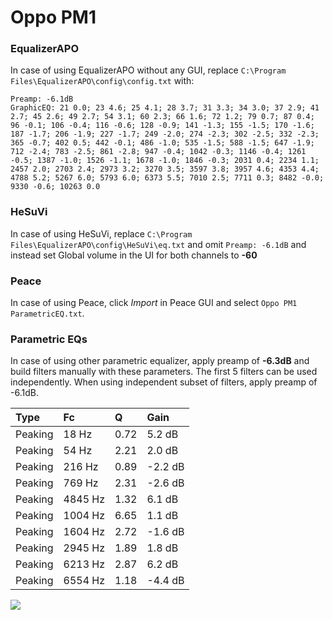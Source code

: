 # Oppo PM1

### EqualizerAPO
In case of using EqualizerAPO without any GUI, replace `C:\Program Files\EqualizerAPO\config\config.txt`
with:
```
Preamp: -6.1dB
GraphicEQ: 21 0.0; 23 4.6; 25 4.1; 28 3.7; 31 3.3; 34 3.0; 37 2.9; 41 2.7; 45 2.6; 49 2.7; 54 3.1; 60 2.3; 66 1.6; 72 1.2; 79 0.7; 87 0.4; 96 -0.1; 106 -0.4; 116 -0.6; 128 -0.9; 141 -1.3; 155 -1.5; 170 -1.6; 187 -1.7; 206 -1.9; 227 -1.7; 249 -2.0; 274 -2.3; 302 -2.5; 332 -2.3; 365 -0.7; 402 0.5; 442 -0.1; 486 -1.0; 535 -1.5; 588 -1.5; 647 -1.9; 712 -2.4; 783 -2.5; 861 -2.8; 947 -0.4; 1042 -0.3; 1146 -0.4; 1261 -0.5; 1387 -1.0; 1526 -1.1; 1678 -1.0; 1846 -0.3; 2031 0.4; 2234 1.1; 2457 2.0; 2703 2.4; 2973 3.2; 3270 3.5; 3597 3.8; 3957 4.6; 4353 4.4; 4788 5.2; 5267 6.0; 5793 6.0; 6373 5.5; 7010 2.5; 7711 0.3; 8482 -0.0; 9330 -0.6; 10263 0.0
```

### HeSuVi
In case of using HeSuVi, replace `C:\Program Files\EqualizerAPO\config\HeSuVi\eq.txt` and omit `Preamp:
-6.1dB` and instead set Global volume in the UI for both channels to **-60**

### Peace
In case of using Peace, click *Import* in Peace GUI and select `Oppo PM1 ParametricEQ.txt`.

### Parametric EQs
In case of using other parametric equalizer, apply preamp of **-6.3dB** and build filters manually
with these parameters. The first 5 filters can be used independently.
When using independent subset of filters, apply preamp of -6.1dB.

| Type    | Fc      |    Q | Gain    |
|:--------|:--------|:-----|:--------|
| Peaking | 18 Hz   | 0.72 | 5.2 dB  |
| Peaking | 54 Hz   | 2.21 | 2.0 dB  |
| Peaking | 216 Hz  | 0.89 | -2.2 dB |
| Peaking | 769 Hz  | 2.31 | -2.6 dB |
| Peaking | 4845 Hz | 1.32 | 6.1 dB  |
| Peaking | 1004 Hz | 6.65 | 1.1 dB  |
| Peaking | 1604 Hz | 2.72 | -1.6 dB |
| Peaking | 2945 Hz | 1.89 | 1.8 dB  |
| Peaking | 6213 Hz | 2.87 | 6.2 dB  |
| Peaking | 6554 Hz | 1.18 | -4.4 dB |

![](https://raw.githubusercontent.com/jaakkopasanen/AutoEq/master/results/innerfidelity/sbaf-serious/Oppo%20PM1/Oppo%20PM1.png)